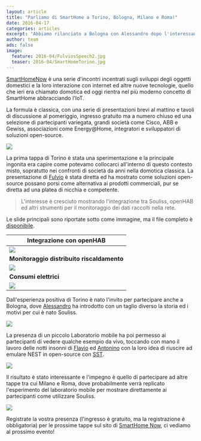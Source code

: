 ```yaml
---
layout: article
title: "Parliamo di SmartHome a Torino, Bologna, Milano e Roma!"
date: 2016-04-17
categories: articles
excerpt: "Abbiamo rilanciato a Bologna con Alessandro dopo l'interessante esperienza di Fulvio a Torino, prossima tappa Milano."
author: team
ads: false
image:
  feature: 2016-04/FulviosSpeech2.jpg
  teaser: 2016-04/SmartHomeTorino.jpg
---
```


[SmartHomeNow](http://smarthomenow.it/) è una serie d'incontri incentrati sugli sviluppi degli oggetti domestici e la loro interazione con internet ed altre nuove tecnologie, quello che ieri era chiamato domotica ed oggi rientra nel più moderno concetto di SmartHome abbracciando l'IoT.

La formula è classica, con una serie di presentazioni brevi al mattino e tavoli di discussione al pomeriggio, ingresso gratuito ma a numero chiuso ed una selezione di partecipanti variegata, grandi società come Cisco, ABB e Gewiss, associazioni come Energy@Home, integratori e sviluppatori di soluzioni open-source.

![](http://souliss.github.io/images/2016-04/FulviosSpeech.jpg)

La prima tappa di Torino è stata una sperimentazione e la principale ingonita era capire come potevamo collocarci all'interno di questo contesto misto, sopratutto nei confronti di società da anni nella domotica classica. La presentazione di [Fulvio](https://github.com/FulvioSpelta) è stata diretta ed ha mostrato come soluzioni open-source possano porsi come alternativa ai prodotti commerciali, pur se diretta ad una platea di nicchia e competente.

> L'interesse è cresciuto mostrando l'integrazione tra Souliss, openHAB ed altri strumenti per il monitoraggio dei dati raccolti nella rete.

Le slide principali sono riportate sotto come immagine, ma il file completo è [disponibile](http://souliss.github.io/images/2016-04/Souliss_SmartHomeNow_v0.pdf).

|**Integrazione con openHAB**|
|---|
|![](http://souliss.github.io/images/2016-04/slide1.jpg)|
|**Monitoraggio distribuito riscaldamento**|
|![](http://souliss.github.io/images/2016-04/slide2.jpg)|
|**Consumi elettrici**|
|![](http://souliss.github.io/images/2016-04/slide4.jpg)|

Dall'esperienza positiva di Torino è nato l'invito per partecipare anche a Bologna, dove [Alessandro](https://github.com/shineangelic) ha introdotto con un taglio diverso la storia ed i motivi per cui è nato Souliss. 

![](http://souliss.github.io/images/2016-04/Pexoratore.jpg)

La presenza di un piccolo Laboratorio mobile ha poi permesso ai partecipanti di vedere qualche esempio da vivo, toccando con mano il lavoro delle notti insonni di [Flavio](https://github.com/mcbittech) ed [Antonino](https://github.com/fazioa) con la loro idea di riuscire ad emulare NEST in open-source con [SST](https://github.com/souliss/smart-thermostat).

![](http://souliss.github.io/images/2016-04/slide3.jpg)

Il risultato è stato interessante e l'impegno è quello di partecipare ad altre tappe tra cui Milano e Roma, dove probabilmente verrà replicato l'esperimento del laboratorio mobile per mostrare direttamente ai partecipanti come utilizzare Souliss.

![](http://souliss.github.io/images/2016-04/Nostromo_Pex.jpg)

Registrate la vostra presenza (l'ingresso è gratuito, ma la registrazione è obbligatoria) per le prossime tappe sul sito di [SmartHome Now](http://smarthomenow.it/), ci vediamo al prossimo evento!